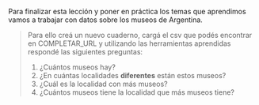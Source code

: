 Para finalizar esta lección y poner en práctica los temas que aprendimos vamos a trabajar con datos sobre los museos de Argentina. 

> Para ello creá un nuevo cuaderno, cargá el csv que podés encontrar en COMPLETAR_URL y utilizando las herramientas aprendidas respondé las siguientes preguntas:
> 
> 1. ¿Cuántos museos hay?
> 2. ¿En cuántas localidades **diferentes** están estos museos?
> 3. ¿Cuál es la localidad con más museos?
> 4. ¿Cuántos museos tiene la localidad que más museos tiene?
